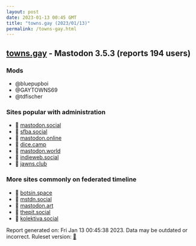 ```yaml
---
layout: post
date: 2023-01-13 00:45 GMT
title: "towns.gay (2023/01/13)"
permalink: /towns-gay.html
---
```


## [towns.gay](https://towns.gay) - Mastodon 3.5.3 (reports 194 users)

### Mods
 * @bluepupboi
 * @GAYTOWNS69
 * @tdfischer

### Sites popular with administration

* 🐘 [mastodon.social](/mastodon-social.html)
* 🐘 [sfba.social](/sfba-social.html)
* 🐘 [mastodon.online](/mastodon-online.html)
* 🐘 [dice.camp](/dice-camp.html)
* 🐘 [mastodon.world](/mastodon-world.html)
* 🐘 [indieweb.social](/indieweb-social.html)
* 🐘 [jawns.club](/jawns-club.html)

### More sites commonly on federated timeline

* 🐘 [botsin.space](/botsin-space.html)
* 🐘 [mstdn.social](/mstdn-social.html)
* 🐘 [mastodon.art](/mastodon-art.html)
* 🐘 [thepit.social](/thepit-social.html)
* 🐘 [kolektiva.social](/kolektiva-social.html)

Report generated on: Fri Jan 13 00:45:38 2023. Data may be outdated or incorrect.
Ruleset version: [🧁](/version-cupcake)
